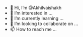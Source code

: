 - 👋 Hi, I’m @Akhilvaishakh
- 👀 I’m interested in ...
- 🌱 I’m currently learning ...
- 💞️ I’m looking to collaborate on ...
- 📫 How to reach me ...

<!---
Akhilvaishakh/Akhilvaishakh is a ✨ special ✨ repository because its `README.md` (this file) appears on your GitHub profile.
You can click the Preview link to take a look at your changes.
--->
